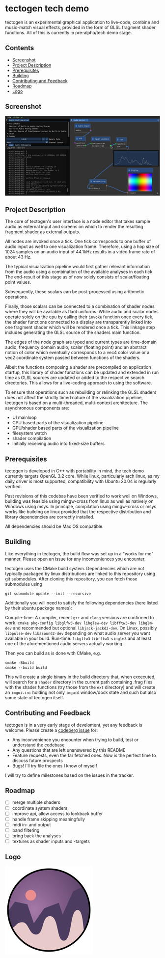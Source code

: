 # tectogen tech demo

tectogen is an experimental graphical application to live-code, combine and music-match visual effects, provided in the form of GLSL fragment shader functions. All of this is currently in pre-alpha/tech demo stage.

## Contents

 - [Screenshot](#screenshot)
 - [Project Description](#project-description)
 - [Prerequisites](#prerequisites)
 - [Building](#building)
 - [Contributing and Feedback](#contributing-and-feedback)
 - [Roadmap](#roadmap)
 - [Logo](#logo)

## Screenshot

![old screenshot of the minimalistic test pipeline](doc/screenshot.png)

## Project Description

The core of tectogen's user interface is a node editor that takes sample audio as external input and screens on which to render the resulting fragment shader as external outputs.

All nodes are invoked once a tick. One tick corresponds to one buffer of audio input as well to one visualization frame. Therefore, using a hop size of 1024 samples on an audio input of 44.1kHz results in a video frame rate of about 43 Hz.

The typical visualization pipeline would first gather relevant information from the audio using a combination of the available analyses in each tick. The end-result of this stage as of now solely consists of scalar/floating point values.

Subsequently, these scalars can be post-processed using arithmetic operations.

Finally, those scalars can be connected to a combination of shader nodes where they will be available as flaot uniforms. While audio and scalar nodes operate solely on the cpu by calling their `invoke` function once every tick, the shader functions connected to a display are transparently linked into one fragment shader which will be rendered once a tick. This linkage step includes generating the GLSL source of the shaders main function.

The edges of the node graph are typed and current types are time-domain audio, frequency domain audio, scalar (floating point) and an abstract notion of color which eventually corresponds to a vec4 color value or a vec2 coordinate system passed between functions of the shaders.

Albeit the functions composing a shader are precompiled on application startup, this library of shader functions can be updated and extended in run time as GLSL sources are updated or added to the respective search directories. This allows for a live-coding approach to using the software.

To ensure that operations such as rebuilding or relinking the GLSL shaders does not affect the strictly timed nature of the visualization pipeline, tectogen is based on a multi-threaded, multi-context architecture. The asynchronous components are:

 - UI mainloop
 - CPU based parts of the visualization pipeline
 - GPU/shader based parts of the visualization pipeline
 - filesystem watch
 - shader compilation
 - initially receiving audio into fixed-size buffers

## Prerequisites

tectogen is developed in C++ with portability in mind, the tech demo currently targets OpenGL 3.2 core. While linux, particularly arch linux, as my daily driver is most supported, compatibility with Ubuntu 20.04 is regularly verified.

Past revisions of this codebas have been verified to work well on Windows, building was feasible using mingw-cross from linux as well as natively on Windows using msys. In principle, compilation using mingw-cross or msys works like building on linux provided that the respective distribution and library dependencies are correctly installed.

All dependencies should be Mac OS compatible.

## Building

Like everything in tectogen, the build flow was set up in a "works for me" manner. Please open an issue for any inconveniences you encounter.

tectogen uses the CMake build system. Dependencies which are not typically packaged by linux distributions are linked to this repository using git submodules. After cloning this repository, you can fetch those submodules using

```
git submodule update --init --recursive
```

Additionally you will need to satisfy the following dependencies (here listed by their ubuntu package names):

Compile-time: A compiler, recent `g++` and `clang` versions are confirmed to work. `cmake pkg-config libglfw3-dev libglew-dev libfftw3-dev libglm-dev` and recommended but optional `libjack-jackd2-dev`. On Linux, possibly `libpulse-dev` `libasound2-dev` depending on what audio server you want available in your build.
Run-time: `libglfw3` `libfftw3-single3` and at least one of the aforementioned audio servers actually working

Then you can build as is done with CMake, e.g.

```
cmake -Bbuild
cmake --build build
```

This will create a single binary in the build directory that, when excecuted, will search for a `shader` directory in the current path containing .frag files with the shader functions (try those from the `ext` directory) and will create an `imgui.ini` holding not only `imgui`s window/dock state and such but also some state of tectogen itself.

## Contributing and Feedback

tectogen is in a very early stage of develoment, yet any feedback is welcome. Please create a [codeberg issue](https://codeberg.org/tectogen/tectogen/issues) for:

 - Any inconvenience you encounter when trying to build, test or understand the codebase
 - Any questions that are left unanswered by this README
 - Feature requests, even the far fetched ones. Now is the perfect time to discuss future prospects
 - Bugs! I'll try file the ones I know of myself

I will try to define milestones based on the issues in the tracker.

## Roadmap

 - [ ] merge multiple shaders
 - [ ] coordinate system shaders
 - [ ] improve api, allow access to lookback buffer
 - [ ] handle frame skipping meaningfully
 - [ ] midi in- and output
 - [ ] band filtering
 - [ ] bring back the analyses
 - [ ] textures as shader inputs and -targets

## Logo

![tectogen logo](doc/logo.svg)
